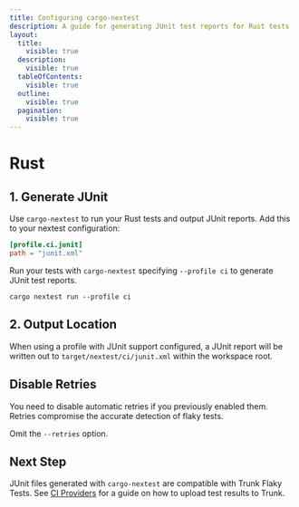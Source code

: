 ```yaml
---
title: Configuring cargo-nextest
description: A guide for generating JUnit test reports for Rust tests
layout:
  title:
    visible: true
  description:
    visible: true
  tableOfContents:
    visible: true
  outline:
    visible: true
  pagination:
    visible: true
---
```


# Rust

## 1. Generate JUnit

Use `cargo-nextest` to run your Rust tests and output JUnit reports. Add this to your nextest configuration:

```toml
[profile.ci.junit]
path = "junit.xml"
```

Run your tests with `cargo-nextest` specifying  `--profile ci` to generate JUnit test reports.

```
cargo nextest run --profile ci
```

## 2. Output Location

When using a profile with JUnit support configured, a JUnit report will be written out to `target/nextest/ci/junit.xml` within the workspace root.

## Disable Retries

You need to disable automatic retries if you previously enabled them. Retries compromise the accurate detection of flaky tests.&#x20;

Omit the `--retries` option.

## Next Step

JUnit files generated with `cargo-nextest` are compatible with Trunk Flaky Tests. See [CI Providers](https://docs.trunk.io/flaky-tests/get-started/ci-providers) for a guide on how to upload test results to Trunk.
